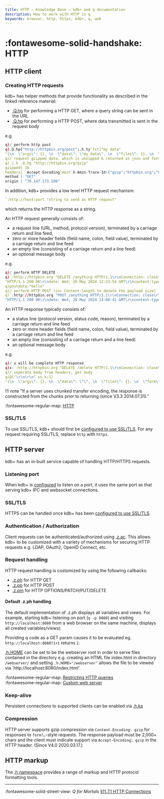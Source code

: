 ```yaml
---
title: HTTP – Knowledge Base – kdb+ and q documentation
description: How to work with HTTP in q
keywords: browser, http, https, kdb+, q, web
---
```

# :fontawesome-solid-handshake: HTTP

## HTTP client

### Creating HTTP requests

kdb+ has helper methods that provide functionality as described in the linked reference material:

* [.Q.hg](../ref/dotq.md#hg-http-get) for performing a HTTP GET, where a query string can be sent in the URL
* [.Q.hp](../ref/dotq.md#hp-http-post) for performing a HTTP POST, where data transmitted is sent in the request body

e.g.
```q
q)/ perform http post
q).Q.hp["http://httpbin.org/post";.h.ty`txt]"my data"
"{\n  \"args\": {}, \n  \"data\": \"my data\", \n  \"files\": {}, \n  \"form\": {}, \n  \"headers\": {\n    \"Accept-Encoding\": \"gzip\", \n    \"Content-Length\": \"7\", \n    \"Content-Type\": \"text/plain\", \n    \"Host\": \"httpbin.org\", \n    \"X-Amzn-Trace-Id\": \"Root=1-665711e1-19e62fef6b6e4d192a9a7096\"\n  }, \n  \"json\": null, \n  \"origin\": \"78.147.173.108\", \n  \"url\": \"http://httpbin.org/post\"\n}\n"
q)/ request gzipped data, which is unzipped & returned in json and formatted appropriately
q).j.k .Q.hg "http://httpbin.org/gzip"
gzipped| 1b
headers| `Accept-Encoding`Host`X-Amzn-Trace-Id!("gzip";"httpbin.org";"Root=1-665710aa-50bd49d724b532913348a62a")
method | "GET"
origin | "78.147.173.108"
```

In addition, kdb+ provides a low level HTTP request mechanism:

```q
`:http://host:port "string to send as HTTP request"
```

which returns the HTTP response as a string. 

An HTTP request generally consists of:

* a request line (URL, method, protocol version), terminated by a carriage return and line feed, 
* zero or more header fields (field name, colon, field value), terminated by a carriage return and line feed
* an empty line (consisting of a carriage return and a line feed) 
* an optional message body

e.g.

```q
q)/ perform HTTP DELETE
q)`:http://httpbin.org "DELETE /anything HTTP/1.1\r\nConnection: close\r\nHost: httpbin.org\r\n\r\n"
"HTTP/1.1 200 OK\r\ndate: Wed, 29 May 2024 12:23:54 GMT\r\ncontent-type: application/json\r\ncontent-length: 290\r\nconnection: close\r\nserver: gunicorn/19.9.0\r\naccess-control-allow-origin: *\r\naccess-control-allow-credentials: true\r\n\r\n{\n  \"args\": {},...
q)postdata:"hello"
q)/ perform HTTP POST (inc Content-length to denote the payload size)
q)`:http://httpbin.org "POST /anything HTTP/1.1\r\nConnection: close\r\nHost: httpbin.org\r\nContent-length: ",(string count postdata),"\r\n\r\n",postdata
"HTTP/1.1 200 OK\r\ndate: Wed, 29 May 2024 13:08:41 GMT\r\ncontent-type: application/json\r\ncontent-length: 321\r\nconnection: close\r\nserver: gunicorn/19.9.0\r\naccess-control-allow-origin: *\r\naccess-control-allow-credentials: true\r\n\r\n{\n  \"args\": {}, \n  \"data\": \"hello\"...
```

An HTTP response typically consists of:

* a status line (protocol version, status code, reason), terminated by a carriage return and line feed
* zero or more header fields (field name, colon, field value), terminated by a carriage return and line feed
* an empty line (consisting of a carriage return and a line feed)
* an optional message body

e.g.

```q
q)/ x will be complete HTTP response
q)x:`:http://httpbin.org "DELETE /delete HTTP/1.1\r\nConnection: close\r\nHost: httpbin.org\r\n\r\n"
q)/ seperate body from headers, get body
q)@["\r\n\r\n" vs x;1]
"{\n  \"args\": {}, \n  \"data\": \"\", \n  \"files\": {}, \n  \"form\": {}, \n  \"headers\": {\n    \"Host\": \"httpbin.org\", \n    \"X-Amzn-Trace-Id\": \"Root=1-66572924-7396cee34f268fcd406e94d5\"\n  }, \n  \"json\": null, \n  \"origin\": \"78.147.173.108\", \n  \"url\": \"http://httpbin.org/delete\"\n}\n"
```

!!! note "If a server uses chunked transfer encoding, the response is constructed from the chunks prior to returning (since V3.3 2014.07.31)."

:fontawesome-regular-map:
[HTTP](https://en.wikipedia.org/wiki/HTTP)


### SSL/TLS

To use SSL/TLS, kdb+ should first be [configured to use SSL/TLS](ssl.md). For any request requiring SSL/TLS, replace `http` with `https`.

## HTTP server

kdb+ has an in-built service capable of handling HTTP/HTTPS requests.

### Listening port

When kdb+ is [configured](../basics/listening-port.md) to listen on a port, it uses the same port as that serving kdb+ IPC and websocket connections.

### SSL/TLS

HTTPS can be handled once kdb+ has been [configured to use SSL/TLS](ssl.md).

### Authentication / Authorization

Client requests can be authenticated/authorized using [.z.ac](../ref/dotz.md#zac-http-auth). 
This allows kdb+ to be customized with a variety of mechanisms for securing HTTP requests  e.g. LDAP, OAuth2, OpenID Connect, etc.

### Request handling

HTTP request handling is customized by using the following callbacks:

* [.z.ph](../ref/dotz.md#zph-http-get) for HTTP GET
* [.z.pp](../ref/dotz.md##zpp-http-post) for HTTP POST
* [.z.pm](../ref/dotz.md##zpp-http-post) for HTTP OPTIONS/PATCH/PUT/DELETE

#### Default .z.ph handling

The default implementation of .z.ph displays all variables and views. For example, starting kdb+ listening on port (`q -p 8080`) and visiting `http://localhost:8080` from a web browser on the same machine, displays all created variables/views).

Providing q code as a GET param causes it to be evaluated eg. `http://localhost:8080?1+1` returns `2`. 

[.h.HOME](../ref/doth.md#hhome-webserver-root) can be set to be the webserver root in order to serve files contained in the directory e.g.
creating an HTML file index.html in directory `/webserver/` and setting `.h.HOME="/webserver"` allows the file to be viewed via  `http://localhost:8080/index.html'.

:fontawesome-regular-map:
[Restricting HTTP queries](../wp/permissions/index.md#restricting-http-queries)
<br>
:fontawesome-regular-map:
[Custom web server](custom-web.md)

### Keep-alive

Persistent connections to supported clients can be enabled via [.h.ka](../ref/doth.md#hka-http-keepalive)

### Compression

HTTP server supports gzip compression via `Content-Encoding: gzip` for responses to `form?…`-style requests.
The response payload must be 2,000+ chars and the client must indicate support via `Accept-Encoding: gzip` in the HTTP header.
(Since V4.0 2020.03.17.)

## HTTP markup

The [.h namespace](../ref/doth.md) provides a range of markup and HTTP protocol formatting tools.

----
:fontawesome-solid-street-view:
_Q for Mortals_
[§11.7.1 HTTP Connections](/q4m3/q4m3/11_IO/#1171-http-connections)
